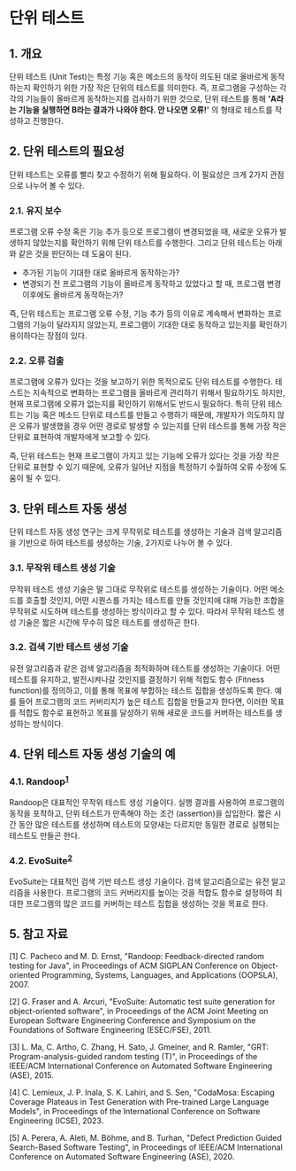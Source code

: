 # 단위 테스트

## 1. 개요
단위 테스트 (Unit Test)는 특정 기능 혹은 메소드의 동작이 의도된 대로 올바르게 동작하는지 확인하기 위한 가장 작은 단위의 테스트를 의미한다.
즉, 프로그램을 구성하는 각각의 기능들이 올바르게 동작하는지를 검사하기 위한 것으로, 단위 테스트를 통해 **'A라는 기능을 실행하면 B라는 결과가 나와야 한다. 안 나오면 오류!'** 의 형태로 테스트를 작성하고 진행한다.

## 2. 단위 테스트의 필요성
단위 테스트는 오류를 빨리 찾고 수정하기 위해 필요하다. 이 필요성은 크게 2가지 관점으로 나누어 볼 수 있다.

### 2.1. 유지 보수
프로그램 오류 수정 혹은 기능 추가 등으로 프로그램이 변경되었을 때, 새로운 오류가 발생하지 않았는지를 확인하기 위해 단위 테스트를 수행한다.
그리고 단위 테스트는 아래와 같은 것을 판단하는 데 도움이 된다.
- 추가된 기능이 기대한 대로 올바르게 동작하는가?
- 변경되기 전 프로그램의 기능이 올바르게 동작하고 있었다고 할 때, 프로그램 변경 이후에도 올바르게 동작하는가?

즉, 단위 테스트는 프로그램 오류 수정, 기능 추가 등의 이유로 계속해서 변화하는 프로그램의 기능이 달라지지 않았는지, 프로그램이 기대한 대로 동작하고 있는지를 확인하기 용이하다는 장점이 있다. 

### 2.2. 오류 검출
프로그램에 오류가 있다는 것을 보고하기 위한 목적으로도 단위 테스트를 수행한다.
테스트는 지속적으로 변화하는 프로그램을 올바르게 관리하기 위해서 필요하기도 하지만, 현재 프로그램에 오류가 없는지를 확인하기 위해서도 반드시 필요하다.
특히 단위 테스트는 기능 혹은 메소드 단위로 테스트를 만들고 수행하기 때문에, 개발자가 의도하지 않은 오류가 발생했을 경우 어떤 경로로 발생할 수 있는지를 단위 테스트를 통해 가장 작은 단위로 표현하여 개발자에게 보고할 수 있다.

즉, 단위 테스트는 현재 프로그램이 가지고 있는 기능에 오류가 있다는 것을 가장 작은 단위로 표현할 수 있기 때문에, 오류가 일어난 지점을 특정하기 수월하여 오류 수정에 도움이 될 수 있다.

 
## 3. 단위 테스트 자동 생성
단위 테스트 자동 생성 연구는 크게 무작위로 테스트를 생성하는 기술과 검색 알고리즘을 기반으로 하여 테스트를 생성하는 기술, 2가지로 나누어 볼 수 있다.

### 3.1. 무작위 테스트 생성 기술
무작위 테스트 생성 기술은 말 그대로 무작위로 테스트를 생성하는 기술이다.
어떤 메소드를 호출할 것인지, 어떤 시퀀스를 가지는 테스트를 만들 것인지에 대해 가능한 조합을 무작위로 시도하며 테스트를 생성하는 방식이라고 할 수 있다.
따라서 무작위 테스트 생성 기술은 짧은 시간에 무수히 많은 테스트를 생성하곤 한다.

### 3.2. 검색 기반 테스트 생성 기술
유전 알고리즘과 같은 검색 알고리즘을 최적화하며 테스트를 생성하는 기술이다.
어떤 테스트를 유지하고, 발전시켜나갈 것인지를 결정하기 위해 적합도 함수 (Fitness function)를 정의하고, 이를 통해 목표에 부합하는 테스트 집합을 생성하도록 한다.
예를 들어 프로그램의 코드 커버리지가 높은 테스트 집합을 만들고자 한다면, 이러한 목표를 적합도 함수로 표현하고 목표를 달성하기 위해 새로운 코드를 커버하는 테스트를 생성하는 방식이다.


## 4. 단위 테스트 자동 생성 기술의 예
### 4.1. Randoop<sup>[1](#randoop)</sup>
Randoop은 대표적인 무작위 테스트 생성 기술이다. 실행 결과를 사용하여 프로그램의 동작을 포착하고, 단위 테스트가 만족해야 하는 조건 (assertion)을 삽입한다.
짧은 시간 동안 많은 테스트를 생성하며 테스트의 모양새는 다르지만 동일한 경로로 실행되는 테스트도 만들곤 한다.

### 4.2. EvoSuite<sup>[2](#evosuite)</sup>
EvoSuite는 대표적인 검색 기반 테스트 생성 기술이다. 검색 알고리즘으로는 유전 알고리즘을 사용한다.
프로그램의 코드 커버리지를 높이는 것을 적합도 함수로 설정하여 최대한 프로그램의 많은 코드를 커버하는 테스트 집합을 생성하는 것을 목표로 한다.


## 5. 참고 자료
[<a name="randoop">1</a>] C. Pacheco and M. D. Ernst, "Randoop: Feedback-directed random testing for Java", in Proceedings of ACM SIGPLAN Conference on Object-oriented Programming, Systems, Languages, and Applications (OOPSLA), 2007.

[<a name="evosuite">2</a>] G. Fraser and A. Arcuri, "EvoSuite: Automatic test suite generation for object-oriented software", in Proceedings of the ACM Joint Meeting on European Software Engineering Conference and Symposium on the Foundations of Software Engineering (ESEC/FSE), 2011.

[<a name="grt">3</a>] L. Ma, C. Artho, C. Zhang, H. Sato, J. Gmeiner, and R. Ramler, "GRT: Program-analysis-guided random testing (T)", in Proceedings of the IEEE/ACM International Conference on Automated Software Engineering (ASE), 2015.

[<a name="codamosa">4</a>] C. Lemieux, J. P. Inala, S. K. Lahiri, and S. Sen, "CodaMosa: Escaping Coverage Plateaus in Test Generation with Pre-trained Large Language Models", in Proceedings of the International Conference on Software Engineering (ICSE), 2023.

[<a name="sbstdpg">5</a>] A. Perera, A. Aleti, M. Böhme, and B. Turhan, "Defect Prediction Guided Search-Based Software Testing", in Proceedings of IEEE/ACM International Conference on Automated Software Engineering (ASE), 2020.
